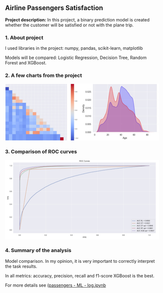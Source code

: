 ## Airline Passengers Satisfaction

**Project description:** In this project, a binary prediction model is created whether the customer will be satisfied or not with the plane trip.

### 1. About project

I used libraries in the project: numpy, pandas, scikit-learn, matplotlib

Models will be compared: Logistic Regression, Decision Tree, Random Forest and XGBoost.

### 2. A few charts from the project

<img src="images/wykresy.jpg?raw=true"/>

### 3. Comparison of ROC curves

<img src="images/roc.jpg?raw=true"/>

### 4. Summary of the analysis

Model comparison. In my opinion, it is very important to correctly interpret the task results.

In all metrics: accuracy, precision, recall and f1-score XGBoost is the best.

For more details see ([passengers - ML - log.ipynb](https://github.com/krzysztofsywenski/Airline-Passengers/blob/main/passengers%20-%20ML%20-%20log.ipynb)
